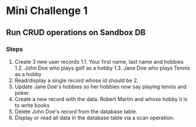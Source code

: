 # Mini Challenge 1

## Run CRUD operations on Sandbox DB

### Steps
1. Create 3 new user records
1.1. Your first name, last name and hobbies
1.2. John Doe who plays golf as a hobby
1.3. Jane Doe who plays Tennis as a hobby
2. Read/display a single record whose id should be 2.
3. Update Jane Doe's hobbies so her hobbies now say playing tennis and poker.
4. Create a new record with the data: Robert Martin and whose hobby it is to write books
5. Delete John Doe's record from the database table.
6. Display or read all data in the database table via a scan operation.